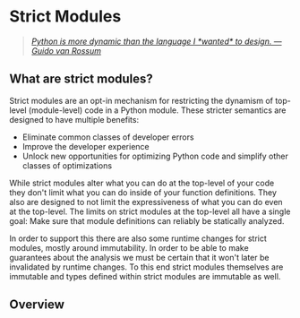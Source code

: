 # Strict Modules

> [*Python is more dynamic than the language I \*wanted\* to design. — Guido van Rossum*](https://mail.python.org/pipermail/python-list/2001-August/073435.html)


## What are strict modules?

Strict modules are an opt-in mechanism for restricting the dynamism of
top-level (module-level) code in a Python module. These stricter
semantics are designed to have multiple benefits:

* Eliminate common classes of developer errors
* Improve the developer experience
* Unlock new opportunities for optimizing Python code and simplify other classes of optimizations

While strict modules alter what you can do at the top-level of your code
they don't limit what you can do inside of your function definitions. They
also are designed to not limit the expressiveness of what you can do even
at the top-level. The limits on strict modules at the top-level all have a single
goal: Make sure that module definitions can reliably be statically analyzed.

In order to support this there are also some runtime changes for strict
modules, mostly around immutability. In order to be able to make guarantees
about the analysis we must be certain that it won't later be invalidated by
runtime changes. To this end strict modules themselves are immutable and
types defined within strict modules are immutable as well.

## Overview
